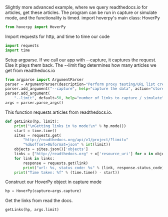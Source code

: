 Slightly more advanced example, where we query readthedocs.io for articles, get these articles. The program can be run in capture or simulate mode, and the functionality is timed. import hoverpy's main class: HoverPy 

```python
from hoverpy import HoverPy

```

Import requests for http, and time to time our code 

```python
import requests
import time

```

Setup argparse. If we call our app with --capture, it captures the request. Else it plays them back. The --limit flag determines how many articles we get from readthedocs.io 

```python
from argparse import ArgumentParser
parser = ArgumentParser(description="Perform proxy testing/URL list creation")
parser.add_argument("--capture", help="capture the data", action="store_true")
parser.add_argument(
    "--limit", default=50, help="number of links to capture / simulate")
args = parser.parse_args()

```

This function requests articles from readthedocs.io. 

```python
def getLinks(hp, limit):
    print("\nGetting links in %s mode!\n" % hp.mode())
    start = time.time()
    sites = requests.get(
        "http://readthedocs.org/api/v1/project/?limit="
        "%d&offset=0&format=json" % int(limit))
    objects = sites.json()['objects']
    links = ["http://readthedocs.org" + x['resource_uri'] for x in objects]
    for link in links:
        response = requests.get(link)
        print("url: %s, status code: %s" % (link, response.status_code))
    print("Time taken: %f" % (time.time() - start))

```

Construct our HoverPy object in capture mode 

```python
hp = HoverPy(capture=args.capture)

```

Get the links from read the docs. 

```python
getLinks(hp, args.limit)

```

